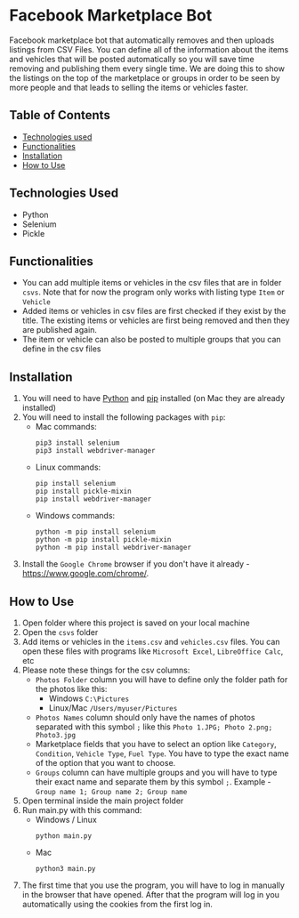 # Facebook Marketplace Bot

Facebook marketplace bot that automatically removes and then uploads listings from CSV Files. You can define all of the information about the items and vehicles that will be posted automatically so you will save time removing and publishing them every single time. We are doing this to show the listings on the top of the marketplace or groups in order to be seen by more people and that leads to selling the items or vehicles faster.

## Table of Contents

- [Technologies used](#technologies-used)
- [Functionalities](#functionalities)
- [Installation](#installation)
- [How to Use](#how-to-use)

## Technologies Used

- Python
- Selenium
- Pickle

## Functionalities

- You can add multiple items or vehicles in the csv files that are in folder `csvs`. Note that for now the program only works with listing type `Item` or `Vehicle`
- Added items or vehicles in csv files are first checked if they exist by the title. The existing items or vehicles are first being removed and then they are published again.
- The item or vehicle can also be posted to multiple groups that you can define in the csv files

## Installation

1. You will need to have [Python](https://www.python.org/downloads/) and [pip](https://pip.pypa.io/en/stable/installation/) installed (on Mac they are already installed)
2. You will need to install the following packages with `pip`:
   - Mac commands:
     ```
     pip3 install selenium
     pip3 install webdriver-manager
     ```
   - Linux commands:
     ```
     pip install selenium
     pip install pickle-mixin
     pip install webdriver-manager
     ```
   - Windows commands:
     ```
     python -m pip install selenium
     python -m pip install pickle-mixin
     python -m pip install webdriver-manager
     ```
3. Install the `Google Chrome` browser if you don't have it already - https://www.google.com/chrome/.

## How to Use

1. Open folder where this project is saved on your local machine
2. Open the `csvs` folder
3. Add items or vehicles in the `items.csv` and `vehicles.csv` files. You can open these files with programs like `Microsoft Excel`, `LibreOffice Calc`, etc
4. Please note these things for the csv columns:
   - `Photos Folder` column you will have to define only the folder path for the photos like this:
     - Windows `C:\Pictures`
     - Linux/Mac `/Users/myuser/Pictures`
   - `Photos Names` column should only have the names of photos separated with this symbol `;` like this `Photo 1.JPG; Photo 2.png; Photo3.jpg`
   - Marketplace fields that you have to select an option like `Category`, `Condition`, `Vehicle Type`, `Fuel Type`. You have to type the exact name of the option that you want to choose.
   - `Groups` column can have multiple groups and you will have to type their exact name and separate them by this symbol `;`. Example - `Group name 1; Group name 2; Group name`
5. Open terminal inside the main project folder
6. Run main.py with this command:
   - Windows / Linux
     ```
     python main.py
     ```
   - Mac
     ```
     python3 main.py
     ```
7. The first time that you use the program, you will have to log in manually in the browser that have opened. After that the program will log in you automatically using the cookies from the first log in.
